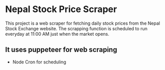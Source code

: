 # Nepal Stock Price Scraper

This project is a web scraper for fetching daily stock prices from the Nepal Stock Exchange website. The scrapping function is scheduled to run everyday at 11:00 AM just when the market opens.

## It uses puppeteer for web scraping
- Node Cron for scheduling
